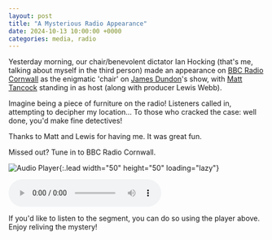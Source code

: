 ```yaml
---
layout: post
title: "A Mysterious Radio Appearance"
date: 2024-10-13 10:00:00 +0000
categories: media, radio
---
```


Yesterday morning, our chair/benevolent dictator Ian Hocking (that's me, talking about myself in the third person) made an appearance on [BBC Radio Cornwall](https://www.bbc.co.uk/radiocornwall) as the enigmatic 'chair' on [James Dundon](https://uk.linkedin.com/in/dundonradio)'s show, with [Matt Tancock](https://uk.linkedin.com/in/matt-tancock-019b29187) standing in as host (along with producer Lewis Webb).

Imagine being a piece of furniture on the radio! Listeners called in, attempting to decipher my location... To those who cracked the case: well done, you'd make fine detectives!

Thanks to Matt and Lewis for having me. It was great fun.

Missed out? Tune in to BBC Radio Cornwall.


![Audio Player](/assets/images/audio-player-icon.png){:.lead width="50" height="50" loading="lazy"}

<audio controls>
  <source src="/assets/audio/bbc-radio-cornwall-mysterious-chair.mp3" type="audio/mpeg">
  Your browser does not support the audio element.
</audio>

If you'd like to listen to the segment, you can do so using the player above. Enjoy reliving the mystery!


